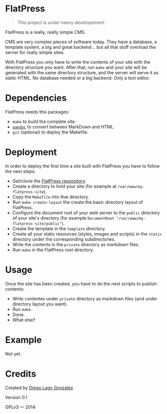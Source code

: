 # FlatPress

>
> This project is under heavy developement.
>

FlatPress is a really, really simple CMS.

CMS are very complex pieces of software today. They have a database, a template system, a big and great backend… but all that stuff overload the server for really simple sites.

With FlatPress you only have to write the contents of your site with the directory structure you want. After that, run `make` and your site will be generated with the same directory structure, and the server will serve it as static HTML. No database needed or a big backend. Only a text editor.

# Dependencies

FlatPress needs this packages:

* `make` to build the complete site.
* [`pandoc`](http://johnmacfarlane.net/pandoc/) to convert between MarkDown and HTML.
* `git` (optional) to deploy the Makefile.

# Deployment

In order to deploy the first time a site built with FlatPress you have to follow the next steps:

* Get/clone the [FlatPress respository](https://github.com/diegolagoglez/flatpress.git).
* Create a directory to hold your site (for example at `/var/www/my-flatpress-site`).
* Copy the `Makefile` into that directory.
* Run `make create-layout` the create the basic directory layout of FlatPress.
* Configure the document root of your web server to the `public` directory of your site's directory (for example `DocumentRoot "/var/www/my-flatpress-site/public"`).
* Create the template in the `template` directory.
* Create all your static resources (styles, images and scripts) in the `static` directory under the corresponding subdirectories.
* Write the contents in the `private` directory as markdown files.
* Run `make` in the FlatPress root directory.

# Usage

Once the site has been created, you have to do the next scripts to publish contents:

* Write contentes under `private` directory as markdown files (and under directory layout you want).
* Run `make`.
* Done.
* What else?

# Example

Not yet.

# Credits

Created by [Diego Lago González](mailto:diego.lago.gonzalez@gmail.com)

Version 0.1

GPLv3 — 2014

